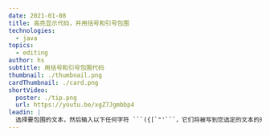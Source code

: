 ```yaml
---
date: 2021-01-08
title: 高亮显示代码，并用括号和引号包围
technologies:
  - java
topics:
  - editing
author: hs
subtitle: 用括号和引号包围代码
thumbnail: ./thumbnail.png
cardThumbnail: ./card.png
shortVideo:
  poster: ./tip.png
  url: https://youtu.be/xgZ7Jgmbbp4
leadin: |
  选择要包围的文本，然后输入以下任何字符 ```({[`"'```，它们将被写到您选定的文本的开头和结尾。
---
```


